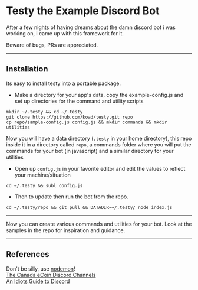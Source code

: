 # Testy the Example Discord Bot

After a few nights of having dreams about the damn discord bot i was working on, i came up with this framework for it.

Beware of bugs,  PRs are appreciated.

---

## Installation

Its easy to install testy into a portable package.

* Make a directory for your app's data, copy the example-config.js and set up directories for the command and utility scripts
```
mkdir ~/.testy && cd ~/.testy
git clone https://github.com/koad/testy.git repo
cp repo/sample-config.js config.js && mkdir commands && mkdir utilities
```

Now you will have a data directory (`.testy` in your home directory), this repo inside it in a directory called `repo`, a commands folder where you will put the commands for your bot (in javascript) and a similar directory for your utilities

* Open up ``config.js`` in your favorite editor and edit the values to reflect your machine/situation
```
cd ~/.testy && subl config.js
```

* Then to update then run the bot from the repo.
```
cd ~/.testy/repo && git pull && DATADIR=~/.testy/ node index.js
```
---

Now you can create various commands and utilities for your bot.  Look at the samples in the repo for inspiration and guidance.

---

## References

Don't be silly, use [nodemon](https://github.com/remy/nodemon)!  
[The Canada eCoin Discord Channels](https://discord.gg/9wAtaBG)    
[An Idiots Guide to Discord](https://anidiotsguide_old.gitbooks.io/discord-js-bot-guide/content/information/understanding-collections.html)  
[]()  
[]()  

